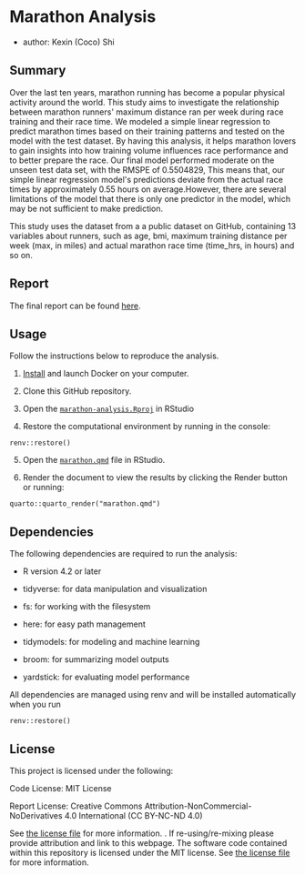# Marathon Analysis

- author: Kexin (Coco) Shi

## Summary

Over the last ten years, marathon running has become a popular physical activity around the world. This study aims to investigate the relationship between marathon runners' maximum distance ran per week during race training and their race time. We modeled a simple linear regression to predict marathon times based on their training patterns and tested on the model with the test dataset. By having this analysis, it helps marathon lovers to gain insights into how training volume influences race performance and to better prepare the race. Our final model performed moderate on the unseen test data set, with the RMSPE of 0.5504829, This means that, our simple linear regression model's predictions deviate from the actual race times by approximately 0.55 hours on average.However, there are several limitations of the model that there is only one predictor in the model, which may be not sufficient to make prediction.

This study uses the dataset from a a public dataset on GitHub, containing 13 variables about runners, such as age, bmi, maximum training distance per week (max, in miles) and actual marathon race time (time_hrs, in hours) and so on.

## Report

The final report can be found
[here](https://ttimbers.github.io/breast_cancer_predictor_py/).


## Usage

Follow the instructions below to reproduce the analysis.

1. [Install](https://www.docker.com/get-started/) 
and launch Docker on your computer.

2. Clone this GitHub repository.

3. Open the [`marathon-analysis.Rproj`](https://github.com/shikexi6/marathon-analysis/blob/main/marathon-analysis.Rproj) in RStudio

4. Restore the computational environment by running in the console:

```
renv::restore()
```

5. Open the [`marathon.qmd`](https://github.com/shikexi6/marathon-analysis/blob/main/marathon_analysis.qmd) file in RStudio.

6. Render the document to view the results by clicking the Render button or running:

```
quarto::quarto_render("marathon.qmd")
```
## Dependencies

The following dependencies are required to run the analysis:

- R version 4.2 or later

- tidyverse: for data manipulation and visualization

- fs: for working with the filesystem

- here: for easy path management

- tidymodels: for modeling and machine learning

- broom: for summarizing model outputs

- yardstick: for evaluating model performance

All dependencies are managed using renv and will be installed automatically when you run 
```
renv::restore()
```

## License

This project is licensed under the following:

Code License: MIT License

Report License: Creative Commons Attribution-NonCommercial-NoDerivatives 4.0 International (CC BY-NC-ND 4.0)

See [the license file](LICENSE.md) for more information. . If
re-using/re-mixing please provide attribution and link to this webpage.
The software code contained within this repository is licensed under the
MIT license. See [the license file](LICENSE.md) for more information.
